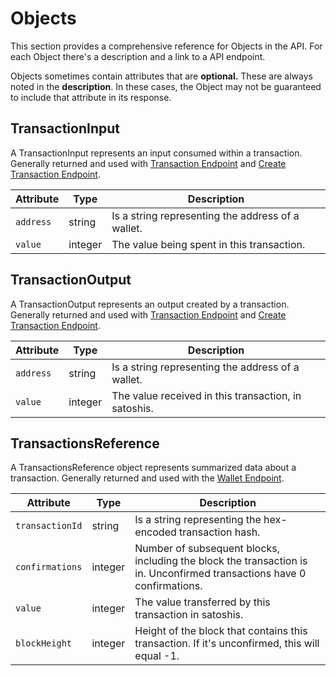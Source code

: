 # Objects

This section provides a comprehensive reference for Objects in the API. For each Object there's a description and a link to a API endpoint.

<aside class="notice">
Objects sometimes contain attributes that are <b>optional.</b> These are always noted in the <b>description</b>. In these cases, the Object may not be guaranteed to include that attribute in its response.
</aside>


## TransactionInput

A TransactionInput represents an input consumed within a transaction. Generally returned and used with [Transaction Endpoint](#transaction-endpoint) and [Create Transaction Endpoint](#create-transaction-endpoint).

Attribute | Type    | Description
--------- | ----    | -----------
`address` | string  | Is a string representing the address of a wallet.
`value`   | integer | The value being spent in this transaction.


## TransactionOutput

A TransactionOutput represents an output created by a transaction. Generally returned and used with [Transaction Endpoint](#transaction-endpoint) and [Create Transaction Endpoint](#create-transaction-endpoint).

Attribute | Type    | Description
--------- | ----    | -----------
`address` | string  | Is a string representing the address of a wallet.
`value`   | integer | The value received in this transaction, in satoshis.


## TransactionsReference

A TransactionsReference object represents summarized data about a transaction. Generally returned and used with the [Wallet Endpoint](#wallet-endpoint).

Attribute       | Type    | Description
---------       | ----    | -----------
`transactionId` | string  | Is a string representing the hex-encoded transaction hash.
`confirmations` | integer | Number of subsequent blocks, including the block the transaction is in. Unconfirmed transactions have 0 confirmations.
`value`         | integer | The value transferred by this transaction in satoshis.
`blockHeight`   | integer | Height of the block that contains this transaction. If it's unconfirmed, this will equal -1.
